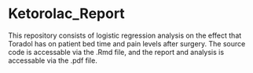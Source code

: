 # Ketorolac_Report

This repository consists of logistic regression analysis on the effect that Toradol has on patient bed time and pain levels after surgery. The source code is accessable via the .Rmd file, and the report and analysis is accessable via the .pdf file.
